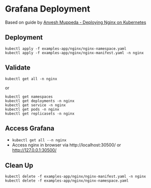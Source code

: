 # Grafana Deployment

Based on guide by [Anvesh Muppeda - Deploying Nginx on Kubernetes](https://medium.com/@muppedaanvesh/deploying-nginx-on-kubernetes-a-quick-guide-04d533414967)

## Deployment

```shell
kubectl apply -f examples-app/nginx/nginx-namespace.yaml
kubectl apply -f examples-app/nginx/nginx-manifest.yaml -n nginx 
```

## Validate

```kubectl get all -n nginx```

or

```shell
kubectl get namespaces                    
kubectl get deployments -n nginx 
kubectl get service -n nginx
kubectl get pods -n nginx
kubectl get replicasets -n nginx
```

## Access Grafana

* ```kubectl get all --n nginx ```
* Access nginx in browser via http://localhost:30500/ or http://127.0.0.1:30500/

## Clean Up

```shell
kubectl delete -f examples-app/nginx/nginx-manifest.yaml -n nginx
kubectl delete -f examples-app/nginx/nginx-namespace.yaml
```